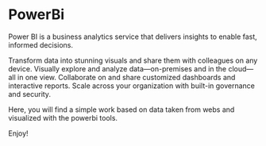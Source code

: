 # PowerBi

Power BI is a business analytics service that delivers insights to enable fast, informed decisions.

Transform data into stunning visuals and share them with colleagues on any device.
Visually explore and analyze data—on-premises and in the cloud—all in one view.
Collaborate on and share customized dashboards and interactive reports.
Scale across your organization with built-in governance and security.

Here, you will find a simple work based on data taken from webs and visualized with the powerbi tools.

Enjoy!
